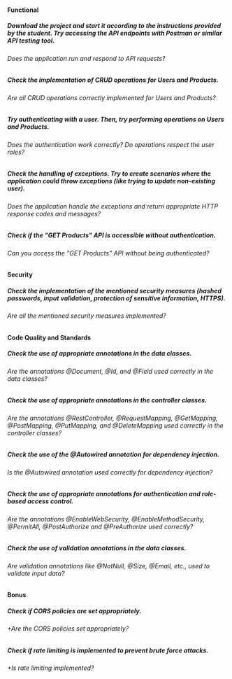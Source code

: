 #### Functional

##### Download the project and start it according to the instructions provided by the student. Try accessing the API endpoints with Postman or similar API testing tool.

###### Does the application run and respond to API requests?

##### Check the implementation of CRUD operations for Users and Products.

###### Are all CRUD operations correctly implemented for Users and Products?

##### Try authenticating with a user. Then, try performing operations on Users and Products.

###### Does the authentication work correctly? Do operations respect the user roles?

##### Check the handling of exceptions. Try to create scenarios where the application could throw exceptions (like trying to update non-existing user).

###### Does the application handle the exceptions and return appropriate HTTP response codes and messages?

##### Check if the "GET Products" API is accessible without authentication.

###### Can you access the "GET Products" API without being authenticated?

#### Security

##### Check the implementation of the mentioned security measures (hashed passwords, input validation, protection of sensitive information, HTTPS).

###### Are all the mentioned security measures implemented?

#### Code Quality and Standards

##### Check the use of appropriate annotations in the data classes.

###### Are the annotations @Document, @Id, and @Field used correctly in the data classes?

##### Check the use of appropriate annotations in the controller classes.

###### Are the annotations @RestController, @RequestMapping, @GetMapping, @PostMapping, @PutMapping, and @DeleteMapping used correctly in the controller classes?

##### Check the use of the @Autowired annotation for dependency injection.

###### Is the @Autowired annotation used correctly for dependency injection?

##### Check the use of appropriate annotations for authentication and role-based access control.

###### Are the annotations @EnableWebSecurity, @EnableMethodSecurity, @PermitAll, @PostAuthorize and @PreAuthorize used correctly?

##### Check the use of validation annotations in the data classes.

###### Are validation annotations like @NotNull, @Size, @Email, etc., used to validate input data?

#### Bonus

##### Check if CORS policies are set appropriately.

###### +Are the CORS policies set appropriately?

##### Check if rate limiting is implemented to prevent brute force attacks.

###### +Is rate limiting implemented?

